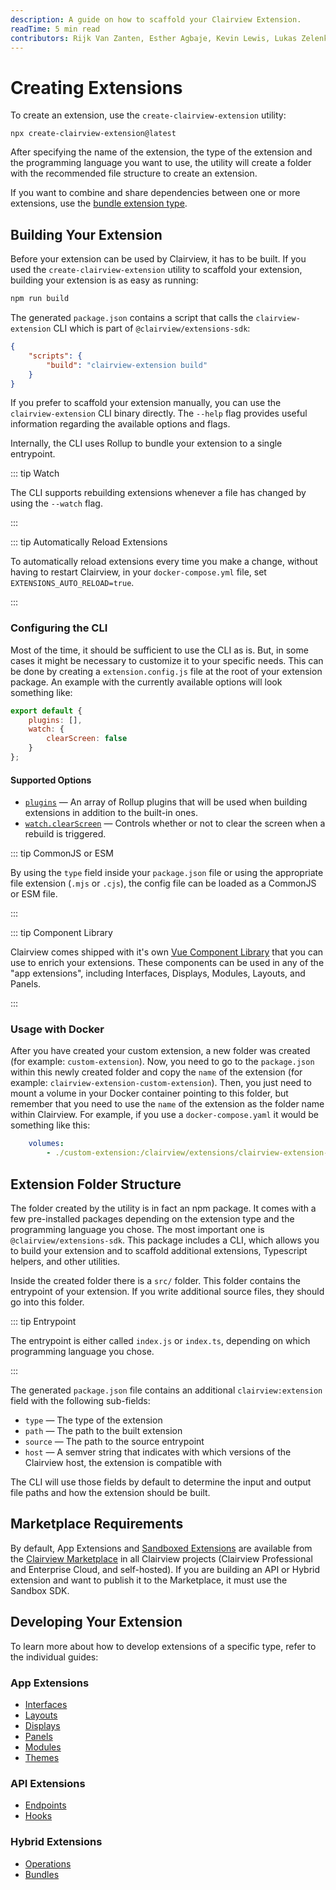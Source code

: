 ```yaml
---
description: A guide on how to scaffold your Clairview Extension.
readTime: 5 min read
contributors: Rijk Van Zanten, Esther Agbaje, Kevin Lewis, Lukas Zelenka
---
```


# Creating Extensions

To create an extension, use the `create-clairview-extension` utility:

```shell
npx create-clairview-extension@latest
```

After specifying the name of the extension, the type of the extension and the programming language you want to use, the
utility will create a folder with the recommended file structure to create an extension.

If you want to combine and share dependencies between one or more extensions, use the
[bundle extension type](/extensions/bundles).

## Building Your Extension

Before your extension can be used by Clairview, it has to be built. If you used the `create-clairview-extension` utility
to scaffold your extension, building your extension is as easy as running:

```bash
npm run build
```

The generated `package.json` contains a script that calls the `clairview-extension` CLI which is part of
`@clairview/extensions-sdk`:

```json
{
	"scripts": {
		"build": "clairview-extension build"
	}
}
```

If you prefer to scaffold your extension manually, you can use the `clairview-extension` CLI binary directly. The
`--help` flag provides useful information regarding the available options and flags.

Internally, the CLI uses Rollup to bundle your extension to a single entrypoint.

::: tip Watch

The CLI supports rebuilding extensions whenever a file has changed by using the `--watch` flag.

:::

::: tip Automatically Reload Extensions

To automatically reload extensions every time you make a change, without having to restart Clairview, in your
`docker-compose.yml` file, set `EXTENSIONS_AUTO_RELOAD=true`.

:::

### Configuring the CLI

Most of the time, it should be sufficient to use the CLI as is. But, in some cases it might be necessary to customize it
to your specific needs. This can be done by creating a `extension.config.js` file at the root of your extension package.
An example with the currently available options will look something like:

```js
export default {
	plugins: [],
	watch: {
		clearScreen: false
	}
};
```

#### Supported Options

- [`plugins`](https://rollupjs.org/configuration-options/#plugins) — An array of Rollup plugins that will be used when
  building extensions in addition to the built-in ones.
- [`watch.clearScreen`](https://rollupjs.org/configuration-options/#watch-clearscreen) — Controls whether or not to
  clear the screen when a rebuild is triggered.

::: tip CommonJS or ESM

By using the `type` field inside your `package.json` file or using the appropriate file extension (`.mjs` or `.cjs`),
the config file can be loaded as a CommonJS or ESM file.

:::

::: tip Component Library

Clairview comes shipped with it's own [Vue Component Library](https://components.clairview.io) that you can use to enrich
your extensions. These components can be used in any of the "app extensions", including Interfaces, Displays, Modules,
Layouts, and Panels.

:::

### Usage with Docker

After you have created your custom extension, a new folder was created (for example: `custom-extension`). Now, you need
to go to the `package.json` within this newly created folder and copy the `name` of the extension (for example:
`clairview-extension-custom-extension`). Then, you just need to mount a volume in your Docker container pointing to this
folder, but remember that you need to use the `name` of the extension as the folder name within Clairview. For example,
if you use a `docker-compose.yaml` it would be something like this:

```yaml
	volumes:
		- ./custom-extension:/clairview/extensions/clairview-extension-custom-extension
```

## Extension Folder Structure

The folder created by the utility is in fact an npm package. It comes with a few pre-installed packages depending on the
extension type and the programming language you chose. The most important one is `@clairview/extensions-sdk`. This
package includes a CLI, which allows you to build your extension and to scaffold additional extensions, Typescript
helpers, and other utilities.

Inside the created folder there is a `src/` folder. This folder contains the entrypoint of your extension. If you write
additional source files, they should go into this folder.

::: tip Entrypoint

The entrypoint is either called `index.js` or `index.ts`, depending on which programming language you chose.

:::

The generated `package.json` file contains an additional `clairview:extension` field with the following sub-fields:

- `type` — The type of the extension
- `path` — The path to the built extension
- `source` — The path to the source entrypoint
- `host` — A semver string that indicates with which versions of the Clairview host, the extension is compatible with

The CLI will use those fields by default to determine the input and output file paths and how the extension should be
built.

## Marketplace Requirements

By default, App Extensions and [Sandboxed Extensions](/extensions/sandbox/introduction) are available from the
[Clairview Marketplace](/user-guide/marketplace/overview) in all Clairview projects (Clairview Professional and Enterprise
Cloud, and self-hosted). If you are building an API or Hybrid extension and want to publish it to the Marketplace, it
must use the Sandbox SDK.

## Developing Your Extension

To learn more about how to develop extensions of a specific type, refer to the individual guides:

### App Extensions

- [Interfaces](/extensions/interfaces)
- [Layouts](/extensions/layouts)
- [Displays](/extensions/displays)
- [Panels](/extensions/panels)
- [Modules](/extensions/modules)
- [Themes](/extensions/themes)

### API Extensions

- [Endpoints](/extensions/endpoints)
- [Hooks](/extensions/hooks)

### Hybrid Extensions

- [Operations](/extensions/operations)
- [Bundles](/extensions/bundles)
